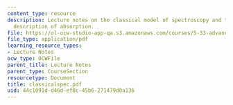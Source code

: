 ```yaml
---
content_type: resource
description: Lecture notes on the classical model of spectroscopy and the classical
  description of absorption.
file: https://ol-ocw-studio-app-qa.s3.amazonaws.com/courses/5-33-advanced-chemical-experimentation-and-instrumentation-fall-2007/44c1091dd46def8c45b6271479d0a136_classicalspec.pdf
file_type: application/pdf
learning_resource_types:
- Lecture Notes
ocw_type: OCWFile
parent_title: Lecture Notes
parent_type: CourseSection
resourcetype: Document
title: classicalspec.pdf
uid: 44c1091d-d46d-ef8c-45b6-271479d0a136
---
```

